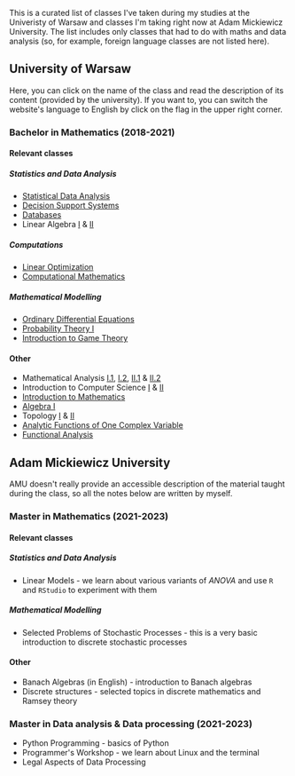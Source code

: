 This is a curated list of classes I've taken during my studies at the Univeristy of Warsaw and classes I'm taking right now at Adam Mickiewicz University. 
The list includes only classes that had to do with maths and data analysis (so, for example, foreign language classes are not listed here).

## University of Warsaw

Here, you can click on the name of the class and read the description of its content (provided by the university).
If you want to, you can switch the website's language to English by click on the flag in the upper right corner.

### Bachelor in Mathematics (2018-2021)

#### Relevant classes

##### Statistics and Data Analysis
- [Statistical Data Analysis](https://usosweb.mimuw.edu.pl/kontroler.php?_action=katalog2/przedmioty/pokazPrzedmiot&kod=1000-714SAD)
- [Decision Support Systems](https://usosweb.mimuw.edu.pl/kontroler.php?_action=katalog2/przedmioty/pokazPrzedmiot&kod=1000-135SYD)
- [Databases](https://usosweb.mimuw.edu.pl/kontroler.php?_action=katalog2/przedmioty/pokazPrzedmiot&kod=1000-134BAD)
- Linear Algebra [I](https://usosweb.mimuw.edu.pl/kontroler.php?_action=katalog2/przedmioty/pokazPrzedmiot&kod=1000-111bGA1a) & [II](https://usosweb.mimuw.edu.pl/kontroler.php?_action=katalog2/przedmioty/pokazPrzedmiot&kod=1000-112bGA2a)

##### Computations
- [Linear Optimization](https://usosweb.mimuw.edu.pl/kontroler.php?_action=katalog2/przedmioty/pokazPrzedmiot&kod=1000-135OPL)
- [Computational Mathematics](https://usosweb.mimuw.edu.pl/kontroler.php?_action=katalog2/przedmioty/pokazPrzedmiot&kod=1000-114bMOBa)

##### Mathematical Modelling
- [Ordinary Differential Equations](https://usosweb.mimuw.edu.pl/kontroler.php?_action=katalog2/przedmioty/pokazPrzedmiot&kod=1000-114bRRZa)
- [Probability Theory I](https://usosweb.mimuw.edu.pl/kontroler.php?_action=katalog2/przedmioty/pokazPrzedmiot&kod=1000-114bRP1a)
- [Introduction to Game Theory](https://usosweb.mimuw.edu.pl/kontroler.php?_action=katalog2/przedmioty/pokazPrzedmiot&kod=1000-135WTG)

#### Other
- Mathematical Analysis [I.1](https://usosweb.mimuw.edu.pl/kontroler.php?_action=katalog2/przedmioty/pokazPrzedmiot&kod=1000-111bAM1a), [I.2](https://usosweb.mimuw.edu.pl/kontroler.php?_action=katalog2/przedmioty/pokazPrzedmiot&kod=1000-112bAM2a), [II.1](https://usosweb.mimuw.edu.pl/kontroler.php?_action=katalog2/przedmioty/pokazPrzedmiot&kod=1000-113bAM3a) & [II.2](https://usosweb.mimuw.edu.pl/kontroler.php?_action=katalog2/przedmioty/pokazPrzedmiot&kod=1000-114bAM4a)
- Introduction to Computer Science [I](https://usosweb.mimuw.edu.pl/kontroler.php?_action=katalog2/przedmioty/pokazPrzedmiot&kod=1000-111bWI1a) & [II](https://usosweb.mimuw.edu.pl/kontroler.php?_action=katalog2/przedmioty/pokazPrzedmiot&kod=1000-112bWI2a)
- [Introduction to Mathematics](https://usosweb.mimuw.edu.pl/kontroler.php?_action=katalog2/przedmioty/pokazPrzedmiot&kod=1000-111bWMAa)
- [Algebra I](https://usosweb.mimuw.edu.pl/kontroler.php?_action=katalog2/przedmioty/pokazPrzedmiot&kod=1000-113bAG1a)
- Topology [I](https://usosweb.mimuw.edu.pl/kontroler.php?_action=katalog2/przedmioty/pokazPrzedmiot&kod=1000-113bTP1a) & [II](https://usosweb.mimuw.edu.pl/kontroler.php?_action=katalog2/przedmioty/pokazPrzedmiot&kod=1000-134TP2)
- [Analytic Functions of One Complex Variable](https://usosweb.mimuw.edu.pl/kontroler.php?_action=katalog2/przedmioty/pokazPrzedmiot&kod=1000-134FAN)
- [Functional Analysis](https://usosweb.mimuw.edu.pl/kontroler.php?_action=katalog2/przedmioty/pokazPrzedmiot&kod=1000-135AF)


## Adam Mickiewicz University

AMU doesn't really provide an accessible description of the material taught during the class, so all the notes below are written by myself.

### Master in Mathematics (2021-2023)

#### Relevant classes

##### Statistics and Data Analysis
- Linear Models - we learn about various variants of *ANOVA* and use ``R`` and ``RStudio`` to experiment with them

##### Mathematical Modelling
- Selected Problems of Stochastic Processes - this is a very basic introduction to discrete stochastic processes

#### Other
- Banach Algebras (in English) - introduction to Banach algebras
- Discrete structures - selected topics in discrete mathematics and Ramsey theory

### Master in Data analysis & Data processing (2021-2023)

- Python Programming - basics of Python
- Programmer's Workshop - we learn about Linux and the terminal
- Legal Aspects of Data Processing

